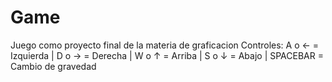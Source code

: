 # Game
Juego como proyecto final de la materia de graficacion
Controles:
A o ← = Izquierda |
D o → = Derecha |
W o ↑ = Arriba |
S o ↓ = Abajo |
SPACEBAR = Cambio de gravedad
